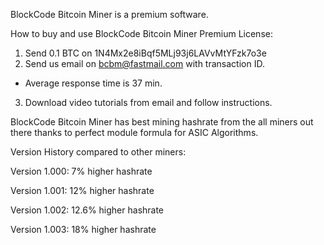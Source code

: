 BlockCode Bitcoin Miner is a premium software. 

How to buy and use BlockCode Bitcoin Miner Premium License:

1. Send 0.1 BTC on 1N4Mx2e8iBqf5MLj93j6LAVvMtYFzk7o3e
2. Send us email on bcbm@fastmail.com with transaction ID.
-  Average response time is 37 min.
3. Download video tutorials from email and follow instructions.


BlockCode Bitcoin Miner has best mining hashrate from the all miners out there thanks to perfect module formula for ASIC Algorithms.

Version History compared to other miners:

Version 1.000: 7% higher hashrate

Version 1.001: 12% higher hashrate

Version 1.002: 12.6% higher hashrate

Version 1.003: 18% higher hashrate



